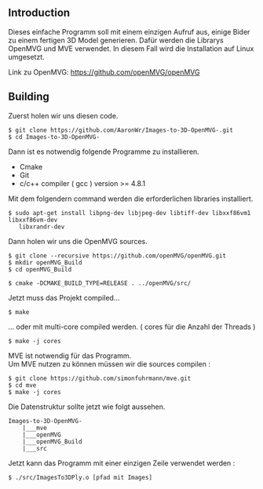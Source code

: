 ## Introduction

Dieses einfache Programm soll mit einem einzigen Aufruf aus, einige Bider zu einem fertigen 3D Model generieren.
Dafür werden die Librarys OpenMVG und MVE verwendet. In diesem Fall wird die Installation auf Linux umgesetzt.

Link zu OpenMVG: https://github.com/openMVG/openMVG

## Building

Zuerst holen wir uns diesen code.

	$ git clone https://github.com/AaronWr/Images-to-3D-OpenMVG-.git
	$ cd Images-to-3D-OpenMVG-

Dann ist es notwendig folgende Programme zu installieren.

 - Cmake
 - Git
 - c/c++ compiler ( gcc )   version >= 4.8.1


Mit dem folgendern command werden die erforderlichen libraries installiert.

	$ sudo apt-get install libpng-dev libjpeg-dev libtiff-dev libxxf86vm1 libxxf86vm-dev 
	   libxrandr-dev


Dann holen wir uns die OpenMVG sources.

	$ git clone --recursive https://github.com/openMVG/openMVG.git
	$ mkdir openMVG_Build
	$ cd openMVG_Build

	$ cmake -DCMAKE_BUILD_TYPE=RELEASE . ../openMVG/src/


Jetzt muss das Projekt compiled...

	$ make

 ... oder mit multi-core compiled werden. ( cores für die Anzahl der Threads )

	$ make -j cores

MVE ist notwendig für das Programm.  
Um MVE nutzen zu können müssen wir die sources compilen : 

	$ git clone https://github.com/simonfuhrmann/mve.git
	$ cd mve
	$ make -j cores


Die Datenstruktur sollte jetzt wie folgt aussehen.

	Images-to-3D-OpenMVG-
		|___mve
		|___openMVG
		|___openMVG_Build
		|___src


Jetzt kann das Programm mit einer einzigen Zeile verwendet werden :

	$ ./src/ImagesTo3DPly.o [pfad mit Images]
